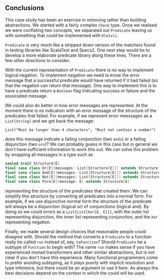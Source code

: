 ## Conclusions

This case study has been an exercise in
removing rather than building abstractions.
We started with a fairly complex `Check` type.
Once we realised we were conflating two concepts,
we separated out `Predicate`
leaving us with something that could be implemented with `Kleisli`.

`Predicate` is very much like a stripped down version
of the matchers found in testing libraries like ScalaTest and Specs2.
One next step would be to develop
a more elaborate predicate library along these lines.
There are a few other directions to consider.

With the current representation of `Predicate`
there is no way to implement logical negation.
To implement negation we need to know the error message
that a successful predicate would have returned if it had failed
(so that the negation can return that message).
One way to implement this is to have a predicate return a `Boolean` flag
indicating success or failure and the associated message.

We could also do better in how error messages are represented.
At the moment there is no indication with an error message
of the structure of the predicates that failed.
For example, if we represent error messsages as a `List[String]`
and we get back the message:

```tut:book:silent
List("Must be longer than 4 characters", "Must not contain a number")
```

does this message indicate a failing conjunction (two `ands`)
or a failing disjunction (two `ors`)?
We can probably guess in this case
but in general we don't have sufficient information to work this out.
We can solve this problem by wrapping all messages in a type such as

```scala
sealed trait Structure[E]
final case class Or[E](messages: List[Structure[E]]) extends Structure[E]
final case class And[E](messages: List[Structure[E]]) extends Structure[E]
final case class Not[E](messages: List[Structure[E]]) extends Structure[E]
final case class Pure[E](message: E) extends Structure[E]
```

representing the structure of the predicates that created them.
We can simplify this structure by converting all predicates into a normal form.
For example, if we use disjunctive normal form
the structure of the predicate will always be
a disjunction (logical or) of conjunctions (logical and).
By doing so we could errors as a `List[List[Xor[E, E]]]`,
with the outer list representing disjunction,
the inner list representing conjunction,
and the `Xor` representing negation.

Finally, we made several design choices
that reasonable people could disagree with.
Should the method that converts a `Predicate` to a function
really be called `run` instead of, say, `toFunction`?
Should `Predicate` be a subtype of `Function` to begin with?
The name `run` makes sense if
you have experienced monad transformers and other similar abstractions,
but is not clear if you don't have this experience.
Many functional programmers come to prefer avoiding subtyping,
as it plays poorly with implicit resolution and type inference,
but there could be an argument to use it here.
As always the best decisions depend on the context in which the could will be used.
